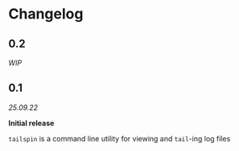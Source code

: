 # Changelog

## 0.2
_WIP_


## 0.1
_25.09.22_

**Initial release**

`tailspin` is a command line utility for viewing and `tail`-ing log files